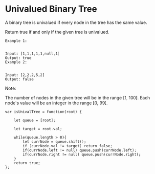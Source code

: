# Univalued Binary Tree

A binary tree is univalued if every node in the tree has the same value.

Return true if and only if the given tree is univalued.

```
Example 1:


Input: [1,1,1,1,1,null,1]
Output: true
Example 2:


Input: [2,2,2,5,2]
Output: false
```

 
Note:

The number of nodes in the given tree will be in the range [1, 100].
Each node's value will be an integer in the range [0, 99].

```
var isUnivalTree = function(root) {

    let queue = [root];

    let target = root.val;

    while(queue.length > 0){
        let currNode = queue.shift();
        if (currNode.val != target) return false;
        if(currNode.left != null) queue.push(currNode.left);
        if(currNode.right != null) queue.push(currNode.right);
    }
    return true;
};
```
